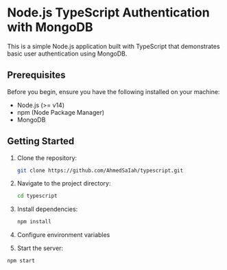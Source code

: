 # Node.js TypeScript Authentication with MongoDB

This is a simple Node.js application built with TypeScript that demonstrates basic user authentication using MongoDB.

## Prerequisites

Before you begin, ensure you have the following installed on your machine:

- Node.js (>= v14)
- npm (Node Package Manager)
- MongoDB

## Getting Started

1. Clone the repository:

   ```bash
   git clone https://github.com/AhmedSaIah/typescript.git

2. Navigate to the project directory:

   ```bash
   cd typescript
   
4. Install dependencies:
   
   ```bash
   npm install

6. Configure environment variables

7. Start the server:
   
  ```bash
  npm start
